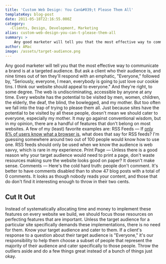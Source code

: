 ```yaml
---
title: 'Custom Web Design: You Can&#039;t Please Them All'
templateKey: blog-post
date: 2011-05-18T22:16:55.000Z
category: 
  -Clients, Design, Development, Marketing
alias: custom-web-design-you-can-t-please-them-all
summary: > 
  	Any good marketer will tell you that the most effective way to communicate a brand is at a targeted audience. But ask a client who their audience is, and nine times out of ten they'll respond with an emphatic, "Everyone," followed by, "Seriously, everyone, I mean, everybody is going to just love our cookie tins. I think our website should appeal to everyone."
author: AMac
image: /assets/target-audience.png
---
```


Any good marketer will tell you that the most effective way to communicate a brand is at a targeted audience. But ask a client who their audience is, and nine times out of ten they'll respond with an emphatic, "Everyone," followed by, "Seriously, everyone, I mean, everybody is going to just love our cookie tins. I think our website should appeal to everyone." And they're right, to some degree. The web is undiscriminating, accessible by anyone at any time. Every website has the potential to be visited by men, women, children, the elderly, the deaf, the blind, the bowlegged, and my mother. But too often we fall into the trap of trying to please them all. Just because sites have the potential to be visited by all these people, doesn't mean we should cater to everyone, especially my mother. It may go against conventional wisdom, but in my opinion, there are a handful of features that don't belong on most websites. A few of my (least) favorite examples are: RSS Feeds — If [only 8% of users know what a browser is](https://www.youtube.com/watch?v=o4MwTvtyrUQ), what does that say for RSS feeds? I'm guessing somewhere around two out of 100 people would know how to use one. RSS feeds should only be used when we know the audience is web savvy, which is rare in my experience. Print Page — Unless there is a good reason why your target audience would need to print a page, don't waste resources making sure the website looks good on paper? It doesn't make sense. Comments — Here's the cold hard truth: people don't comment. It's better to have comments disabled than to show 47 blog posts with a total of 0 comments. It looks as though nobody reads your content, and those that do don't find it interesting enough to throw in their two cents.

Cut It Out
----------

Instead of systematically allocating time and money to implement these features on every website we build, we should focus those resources on perfecting features that are important. Unless the target audience for a particular site specifically demands these implementations, there is no need for them. Know your target audience and cater to them. If a client's response to a question about their target audience is "Everyone," it's our responsibility to help them choose a subset of people that represent the majority of their audience and cater specifically to those people. Throw the outliers aside and do a few things great instead of a bunch of things just okay.